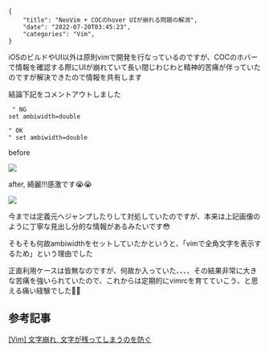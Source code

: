 ```metadata
{
    "title": "NeoVim + COCのhover UIが崩れる問題の解消",
    "date": "2022-07-20T03:45:23",
    "categories": "Vim",
}
```

iOSのビルドやUI以外は原則vimで開発を行なっているのですが、COCのホバーで情報を確認する際にUIが崩れていて長い間じわじわと精神的苦痛が伴っていたのですが解決できたので情報を共有します

結論下記をコメントアウトしました

```vim
 " NG
set ambiwidth=double

" OK
" set ambiwidth=double
```

before

![](./Screen-Shot-2022-07-20-at-3.36.50.png)

after, 綺麗!!!感激です😭😭

![](./Screen-Shot-2022-07-20-at-3.37.38.png)

今までは定義元へジャンプしたりして対処していたのですが、本来は上記画像のように丁寧な見出し分的な情報があるみたいです😳

そもそも何故ambiwidthをセットしていたかというと、「vimで全角文字を表示するため」という理由でした

正直利用ケースは皆無なのですが、何故か入っていた、、、、その結果非常に大きな苦痛を強いられていたので、これからは定期的にvimrcを育てていこう、と思える痛い経験でした🙇‍♂️

## 参考記事

[[Vim] 文字崩れ, 文字が残ってしまうのを防ぐ](https://reona.dev/posts/20200823)

